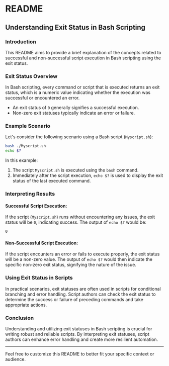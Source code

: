 # README

## Understanding Exit Status in Bash Scripting

### Introduction

This README aims to provide a brief explanation of the concepts related to successful and non-successful script execution in Bash scripting using the exit status.

### Exit Status Overview

In Bash scripting, every command or script that is executed returns an exit status, which is a numeric value indicating whether the execution was successful or encountered an error.

- An exit status of `0` generally signifies a successful execution.
- Non-zero exit statuses typically indicate an error or failure.

### Example Scenario

Let's consider the following scenario using a Bash script (`Myscript.sh`):

```bash
bash ./Myscript.sh
echo $?
```

In this example:
1. The script `Myscript.sh` is executed using the `bash` command.
2. Immediately after the script execution, `echo $?` is used to display the exit status of the last executed command.

### Interpreting Results

#### Successful Script Execution:

If the script (`Myscript.sh`) runs without encountering any issues, the exit status will be `0`, indicating success. The output of `echo $?` would be:

```bash
0
```

#### Non-Successful Script Execution:

If the script encounters an error or fails to execute properly, the exit status will be a non-zero value. The output of `echo $?` would then indicate the specific non-zero exit status, signifying the nature of the issue.

### Using Exit Status in Scripts

In practical scenarios, exit statuses are often used in scripts for conditional branching and error handling. Script authors can check the exit status to determine the success or failure of preceding commands and take appropriate actions.

### Conclusion

Understanding and utilizing exit statuses in Bash scripting is crucial for writing robust and reliable scripts. By interpreting exit statuses, script authors can enhance error handling and create more resilient automation.

---

Feel free to customize this README to better fit your specific context or audience.